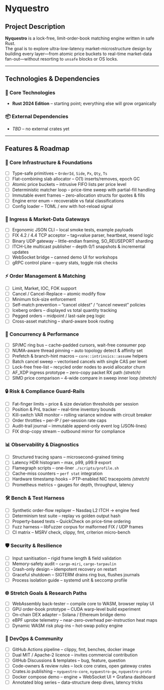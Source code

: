 # Nyquestro

## Project Description
**Nyquestro** is a lock-free, limit-order-book matching engine written in safe Rust.  
The goal is to explore ultra-low-latency market-microstructure design by building every layer—from atomic price buckets to real-time market-data fan-out—without resorting to `unsafe` blocks or OS locks.

---

## Technologies & Dependencies

### **🦀 Core Technologies**
- **Rust 2024 Edition** – starting point; everything else will grow organically

### **📦 External Dependencies**
- _TBD_ – no external crates yet

---

## Features & Roadmap

### **🔧 Core Infrastructure & Foundations**
- [ ] Type-safe primitives – `OrderId`, `Side`, `Px`, `Qty`, `Ts`
- [ ] Flat-combining slab allocator – O(1) inserts/removes, epoch GC
- [ ] Atomic price buckets – intrusive FIFO lists per price level
- [ ] Deterministic matcher loop – price-time sweep with partial-fill handling
- [ ] Immutable event frames – zero-allocation structs for quotes & fills
- [ ] Engine error enum – recoverable vs fatal classifications
- [ ] Config loader – TOML / env with hot-reload signal

### **📡 Ingress & Market-Data Gateways**
- [ ] Ergonomic JSON CLI – local smoke tests, example payloads
- [ ] FIX 4.2 / 4.4 TCP acceptor – tag=value parser, heartbeat, resend logic
- [ ] Binary UDP gateway – little-endian framing, SO_REUSEPORT sharding
- [ ] ITCH-Lite multicast publisher – depth 0/1 snapshots & incremental updates
- [ ] WebSocket bridge – canned demo UI for workshops
- [ ] gRPC control plane – query stats, toggle risk checks

### **⚡ Order Management & Matching**
- [ ] Limit, Market, IOC, FOK support
- [ ] Cancel / Cancel-Replace – atomic modify flow
- [ ] Minimum tick-size enforcement
- [ ] Self-match prevention – “cancel oldest” / “cancel newest” policies
- [ ] Iceberg orders – displayed vs total quantity tracking
- [ ] Pegged orders – midpoint / last-sale peg logic
- [ ] Cross-asset matching – shard-aware book routing

### **🚀 Concurrency & Performance**
- [ ] SP/MC ring bus – cache-padded cursors, wait-free consumer pop
- [ ] NUMA-aware thread pinning – auto topology detect & affinity set
- [ ] Prefetch & branch-hint macros – `core::intrinsics::assume` helpers
- [ ] Batch cancel sweep – vectorised cancels with single CAS per level
- [ ] Lock-free free-list – recycled order nodes to avoid allocator churn
- [ ] AF_XDP ingress prototype – zero-copy packet RX path _(stretch)_
- [ ] SIMD price comparison – 4-wide compare in sweep inner loop _(stretch)_

### **🔒 Risk & Compliance Guard-Rails**
- [ ] Fat-finger limits – price & size deviation thresholds per session
- [ ] Position & PnL tracker – real-time inventory bounds
- [ ] Kill-switch VAR monitor – rolling variance window with circuit breaker
- [ ] Order throttles – per-IP / per-session rate caps
- [ ] Audit-trail journal – immutable append-only event log (JSON-lines)
- [ ] FIX drop-copy stream – outbound mirror for compliance

### **📊 Observability & Diagnostics**
- [ ] Structured tracing spans – microsecond-grained timing
- [ ] Latency HDR histogram – max, p99, p99.9 export
- [ ] Flamegraph scripts – one-liner `./scripts/profile.sh`
- [ ] Cache-miss counters – `perf stat` integration
- [ ] Hardware timestamp hooks – PTP-enabled NIC tracepoints _(stretch)_
- [ ] Prometheus metrics – gauges for depth, throughput, latency

### **🛠️ Bench & Test Harness**
- [ ] Synthetic order-flow replayer – Nasdaq L2 ITCH → engine feed
- [ ] Determinism test suite – replay vs golden output hash
- [ ] Property-based tests – QuickCheck on price-time ordering
- [ ] Fuzz harness – libFuzzer corpus for malformed FIX / UDP frames
- [ ] CI matrix – MSRV check, clippy, fmt, criterion micro-bench

### **🛡️ Security & Resilience**
- [ ] Input sanitisation – rigid frame length & field validation
- [ ] Memory-safety audit – `cargo-miri`, `cargo-tarpaulin`
- [ ] Crash-only design – idempotent recovery on restart
- [ ] Graceful shutdown – SIGTERM drains ring bus, flushes journals
- [ ] Process isolation guide – systemd unit & seccomp profile

### **🌐 Stretch Goals & Research Paths**
- [ ] WebAssembly back-tester – compile core to WASM, browser replay UI
- [ ] GPU order-book prototype – CUDA warp-level build experiment
- [ ] On-chain DEX adapter – Solana / Ethereum bridge demo
- [ ] eBPF uprobe telemetry – near-zero-overhead per-instruction heat maps
- [ ] Dynamic WASM risk plug-ins – hot-swap policy engine

### **🤝 DevOps & Community**
- [ ] GitHub Actions pipeline – clippy, fmt, benches, docker image
- [ ] Dual MIT / Apache-2 licence – invites commercial contribution
- [ ] GitHub Discussions & templates – bug, feature, question
- [ ] Code-owners & review rules – lock core crates, open gateway crates
- [ ] Crates.io publishing – `nyquestro-core`, `nyquestro-gw`, `nyquestro-proto`
- [ ] Docker compose demo – engine + WebSocket UI + Grafana dashboard
- [ ] Annotated blog series – data-structure deep dives, latency tricks
